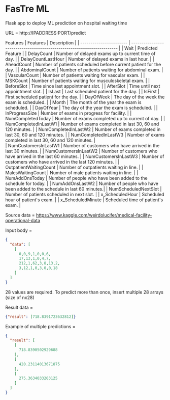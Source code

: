 # FasTre ML

Flask app to deploy ML prediction on hospital waiting time

URL = http://IPADDRESS:PORT/predict

Features
| Features                | Description                                                             | 
| ----------------------- | ----------------------------------------------------------------------- | 
| Wait                    | Predicted Feature                                                       |
| DelayCount              | Number of delayed exams up to current time of day.                      |
| DelayCountLastHour      | Number of delayed exams in last hour.                                   |
| AheadCount              | Number of patients scheduled before current patient for the day.        |
| AbdominalCount          | Number of patients waiting for abdominal exam.                          |
| VascularCount           | Number of patients waiting for vascular exam.                           |
| MSKCount                | Number of patients waiting for musculoskeletal exam.                    |
| BeforeSlot              | Time since last appointment slot.                                       |
| AfterSlot               | Time until next appointment slot.                                       |
| IsLast                  | Last scheduled patient for the day.                                     |
| IsFirst                 | First scheduled patient for the day.                                    |
| DayOfWeek               | The day of the week the exam is scheduled.                              |
| Month                   | The month of the year the exam is scheduled.                            |
| DayOfYear               | The day of the year the exam is scheduled.                              |
| InProgressSize          | Number of exams in progress for facility.                               |
| NumCompletedToday       | Number of exams completed up to current of day.                         |
| NumCompletedInLastW1    | Number of exams completed in last 30, 60 and 120 minutes.               |
| NumCompletedInLastW2    | Number of exams completed in last 30, 60 and 120 minutes.               |
| NumCompletedInLastW3    | Number of exams completed in last 30, 60 and 120 minutes.               |   
| NumCustomersInLastW1    | Number of customers who have arrived in the last 30 minutes.            |
| NumCustomersInLastW2    | Number of customers who have arrived in the last 60 minutes.            |
| NumCustomersInLastW3    | Number of customers who have arrived in the last 120 minutes.           |
| OutpatientWaitingCount  | Number of outpatients waiting in line.                                  |
| MalesWaitingCount       | Number of male patients waiting in line.                                |
| NumAddOnsToday          | Number of people who have been added to the schedule for today.         |
| NumAddOnsLastW2         | Number of people who have been added to the schedule in last 60 minutes.|
| NumScheduledNextSlot    | Number of patients scheduled in next slot.                              |
| x_ScheduledHour         | Scheduled hour of patient's exam.                                       |
| x_ScheduledMinute       | Scheduled time of patient's exam.                                       |

Source data = https://www.kaggle.com/weirdolucifer/medical-facility-operational-data


Input body =  
```json
{
  "data": [
    [
      0,0,9,1,0,0,6,
      17,13,1,0,4,7,
      212,1,62,3,8,13,2,
      3,12,1,0,3,0,0,18
    ]
  ]
}
```
28 values are required. To predict more than once, insert multiple 28 arrays (size of nx28)

Result data =  
```json
{"result": [718.8391723632812]}
```

Example of multiple predictions =
```json
{
  "result": [
    [
      718.8390502929688
    ],
    [
      420.23114013671875
    ],
    [
      275.3634033203125
    ]
  ]
}
```